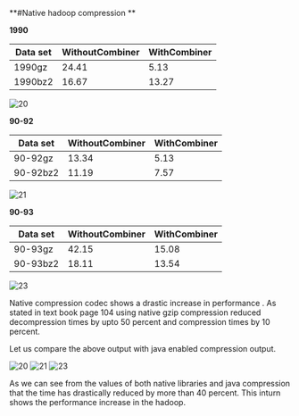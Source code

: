 **#Native hadoop compression **


**1990**

Data set | WithoutCombiner | WithCombiner
-------- | --------------- | ------------
1990gz   | 24.41           | 5.13
1990bz2  | 16.67           | 13.27

![20](https://cloud.githubusercontent.com/assets/17997235/24328085/d8d6925a-11a5-11e7-9f5a-994b08b2c44b.JPG)


**90-92**

Data set | WithoutCombiner | WithCombiner
-------- | --------------- | ------------
90-92gz  | 13.34           | 5.13
90-92bz2 | 11.19           | 7.57 

![21](https://cloud.githubusercontent.com/assets/17997235/24328086/d8dec524-11a5-11e7-9b35-d5d7b87c58c9.JPG)

**90-93**

Data set | WithoutCombiner | WithCombiner
-------- | --------------- | ------------
90-93gz  | 42.15           | 15.08
90-93bz2 | 18.11           | 13.54 

![23](https://cloud.githubusercontent.com/assets/17997235/24328087/d8df06e2-11a5-11e7-80e0-cbbf30321b0c.JPG)

Native compression codec shows a drastic increase in performance . As stated in text book page 104 using native gzip compression reduced decompression times by upto 50 percent  and compression times by 10 percent. 


Let us compare the above output with java enabled compression output.

![20](https://cloud.githubusercontent.com/assets/17997235/24327723/6842cfd8-119e-11e7-9c5d-e020c66d30e5.JPG)
![21](https://cloud.githubusercontent.com/assets/17997235/24327724/684d8c3e-119e-11e7-8224-890345d60469.JPG)
![23](https://cloud.githubusercontent.com/assets/17997235/24327740/a7dcc2b6-119e-11e7-9a8a-cbd8d3f8c75c.JPG)

As we can see from the values of both native libraries and java compression that the time has drastically reduced by more than 40 percent. This inturn shows the performance increase in the hadoop. 
